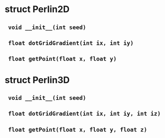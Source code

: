 # struct Perlin2D


## ` void __init__(int seed)`


## ` float dotGridGradient(int ix, int iy)`


## ` float getPoint(float x, float y)`




# struct Perlin3D


## ` void __init__(int seed)`


## ` float dotGridGradient(int ix, int iy, int iz)`


## ` float getPoint(float x, float y, float z)`





